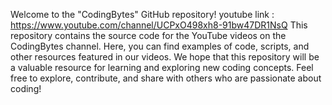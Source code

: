 
Welcome to the "CodingBytes" GitHub repository!
youtube link : https://www.youtube.com/channel/UCPxO498xh8-91bw47DR1NsQ
This repository contains the source code for the YouTube videos on the CodingBytes channel.
Here, you can find examples of code, scripts, and other resources featured in our videos. 
We hope that this repository will be a valuable resource for learning and exploring new coding concepts. 
Feel free to explore, contribute, and share with others who are passionate about coding!
